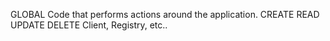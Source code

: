 GLOBAL Code that performs actions around the application.
CREATE READ UPDATE DELETE Client, Registry, etc..
